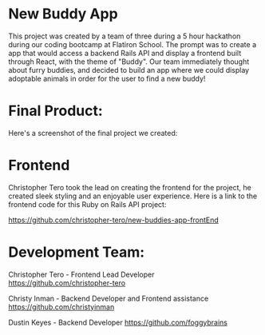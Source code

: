 # New Buddy App

This project was created by a team of three during a 5 hour hackathon during our coding bootcamp at Flatiron School. The prompt was to create a app that would access a backend Rails API and display a frontend built through React, with the theme of "Buddy". Our team immediately thought about furry buddies, and decided to build an app where we could display adoptable animals in order for the user to find a new buddy!

# Final Product:
Here's a screenshot of the final project we created:


# Frontend
Christopher Tero took the lead on creating the frontend for the project, he created sleek styling and an enjoyable user experience.
Here is a link to the frontend code for this Ruby on Rails API project:

https://github.com/christopher-tero/new-buddies-app-frontEnd

# Development Team: 
Christopher Tero - Frontend Lead Developer
  https://github.com/christopher-tero

Christy Inman - Backend Developer and Frontend assistance
  https://github.com/christyinman

Dustin Keyes - Backend Developer
  https://github.com/foggybrains
